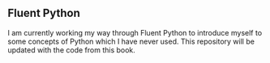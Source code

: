 ## Fluent Python

I am currently working my way through Fluent Python to introduce myself to some concepts of Python which I have never used. This repository will be updated with the code from this book.
